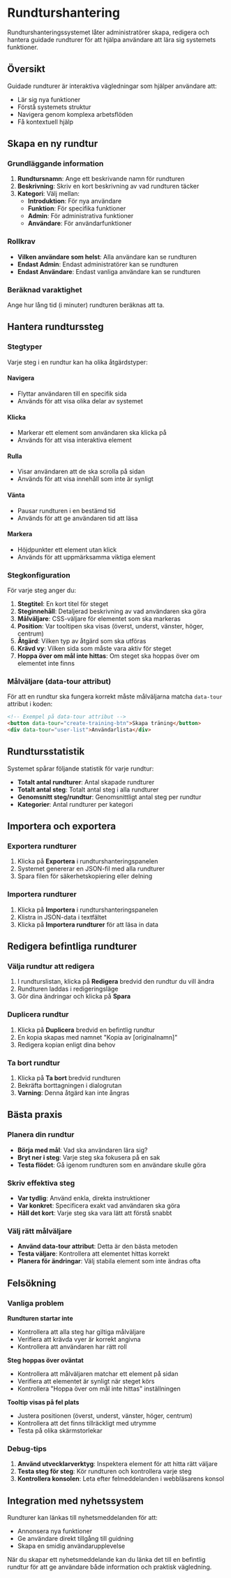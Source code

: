 # Rundturshantering

Rundturshanteringssystemet låter administratörer skapa, redigera och hantera guidade rundturer för att hjälpa användare att lära sig systemets funktioner.

## Översikt

Guidade rundturer är interaktiva vägledningar som hjälper användare att:
- Lär sig nya funktioner
- Förstå systemets struktur
- Navigera genom komplexa arbetsflöden
- Få kontextuell hjälp

## Skapa en ny rundtur

### Grundläggande information

1. **Rundtursnamn**: Ange ett beskrivande namn för rundturen
2. **Beskrivning**: Skriv en kort beskrivning av vad rundturen täcker
3. **Kategori**: Välj mellan:
   - **Introduktion**: För nya användare
   - **Funktion**: För specifika funktioner
   - **Admin**: För administrativa funktioner
   - **Användare**: För användarfunktioner

### Rollkrav

- **Vilken användare som helst**: Alla användare kan se rundturen
- **Endast Admin**: Endast administratörer kan se rundturen
- **Endast Användare**: Endast vanliga användare kan se rundturen

### Beräknad varaktighet

Ange hur lång tid (i minuter) rundturen beräknas att ta.

## Hantera rundturssteg

### Stegtyper

Varje steg i en rundtur kan ha olika åtgärdstyper:

#### Navigera
- Flyttar användaren till en specifik sida
- Används för att visa olika delar av systemet

#### Klicka
- Markerar ett element som användaren ska klicka på
- Används för att visa interaktiva element

#### Rulla
- Visar användaren att de ska scrolla på sidan
- Används för att visa innehåll som inte är synligt

#### Vänta
- Pausar rundturen i en bestämd tid
- Används för att ge användaren tid att läsa

#### Markera
- Höjdpunkter ett element utan klick
- Används för att uppmärksamma viktiga element

### Stegkonfiguration

För varje steg anger du:

1. **Stegtitel**: En kort titel för steget
2. **Steginnehåll**: Detaljerad beskrivning av vad användaren ska göra
3. **Målväljare**: CSS-väljare för elementet som ska markeras
4. **Position**: Var tooltipen ska visas (överst, underst, vänster, höger, centrum)
5. **Åtgärd**: Vilken typ av åtgärd som ska utföras
6. **Krävd vy**: Vilken sida som måste vara aktiv för steget
7. **Hoppa över om mål inte hittas**: Om steget ska hoppas över om elementet inte finns

### Målväljare (data-tour attribut)

För att en rundtur ska fungera korrekt måste målväljarna matcha `data-tour` attribut i koden:

```html
<!-- Exempel på data-tour attribut -->
<button data-tour="create-training-btn">Skapa träning</button>
<div data-tour="user-list">Användarlista</div>
```

## Rundtursstatistik

Systemet spårar följande statistik för varje rundtur:
- **Totalt antal rundturer**: Antal skapade rundturer
- **Totalt antal steg**: Totalt antal steg i alla rundturer
- **Genomsnitt steg/rundtur**: Genomsnittligt antal steg per rundtur
- **Kategorier**: Antal rundturer per kategori

## Importera och exportera

### Exportera rundturer

1. Klicka på **Exportera** i rundturshanteringspanelen
2. Systemet genererar en JSON-fil med alla rundturer
3. Spara filen för säkerhetskopiering eller delning

### Importera rundturer

1. Klicka på **Importera** i rundturshanteringspanelen
2. Klistra in JSON-data i textfältet
3. Klicka på **Importera rundturer** för att läsa in data

## Redigera befintliga rundturer

### Välja rundtur att redigera

1. I rundturslistan, klicka på **Redigera** bredvid den rundtur du vill ändra
2. Rundturen laddas i redigeringsläge
3. Gör dina ändringar och klicka på **Spara**

### Duplicera rundtur

1. Klicka på **Duplicera** bredvid en befintlig rundtur
2. En kopia skapas med namnet "Kopia av [originalnamn]"
3. Redigera kopian enligt dina behov

### Ta bort rundtur

1. Klicka på **Ta bort** bredvid rundturen
2. Bekräfta borttagningen i dialogrutan
3. **Varning**: Denna åtgärd kan inte ångras

## Bästa praxis

### Planera din rundtur

- **Börja med mål**: Vad ska användaren lära sig?
- **Bryt ner i steg**: Varje steg ska fokusera på en sak
- **Testa flödet**: Gå igenom rundturen som en användare skulle göra

### Skriv effektiva steg

- **Var tydlig**: Använd enkla, direkta instruktioner
- **Var konkret**: Specificera exakt vad användaren ska göra
- **Håll det kort**: Varje steg ska vara lätt att förstå snabbt

### Välj rätt målväljare

- **Använd data-tour attribut**: Detta är den bästa metoden
- **Testa väljare**: Kontrollera att elementet hittas korrekt
- **Planera för ändringar**: Välj stabila element som inte ändras ofta

## Felsökning

### Vanliga problem

**Rundturen startar inte**
- Kontrollera att alla steg har giltiga målväljare
- Verifiera att krävda vyer är korrekt angivna
- Kontrollera att användaren har rätt roll

**Steg hoppas över oväntat**
- Kontrollera att målväljaren matchar ett element på sidan
- Verifiera att elementet är synligt när steget körs
- Kontrollera "Hoppa över om mål inte hittas" inställningen

**Tooltip visas på fel plats**
- Justera positionen (överst, underst, vänster, höger, centrum)
- Kontrollera att det finns tillräckligt med utrymme
- Testa på olika skärmstorlekar

### Debug-tips

1. **Använd utvecklarverktyg**: Inspektera element för att hitta rätt väljare
2. **Testa steg för steg**: Kör rundturen och kontrollera varje steg
3. **Kontrollera konsolen**: Leta efter felmeddelanden i webbläsarens konsol

## Integration med nyhetssystem

Rundturer kan länkas till nyhetsmeddelanden för att:
- Annonsera nya funktioner
- Ge användare direkt tillgång till guidning
- Skapa en smidig användarupplevelse

När du skapar ett nyhetsmeddelande kan du länka det till en befintlig rundtur för att ge användare både information och praktisk vägledning.
